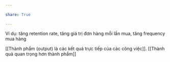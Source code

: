 ---  
share: True  
---  
Ví dụ: tăng retention rate, tăng giá trị đơn hàng mỗi lần mua, tăng frequency mua hàng  
  
[[Thành phẩm (output) là các kết quả trực tiếp của các công việc]]. [[Thành quả quan trọng hơn thành phẩm]]  
